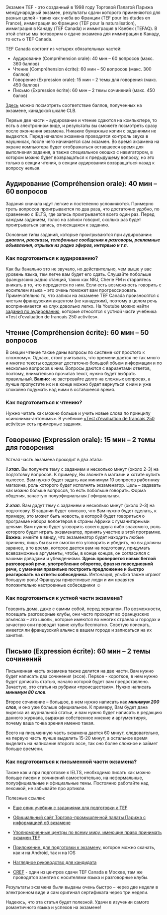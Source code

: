 Экзамен TEF - это созданный в 1998 году Торговой Палатой Парижа международный экзамен, результаты сдачи которого применяются для разных целей - таких как учеба во Франции (TEF pour les études en France), иммиграция во Францию (TEF pour la naturalisation), иммиграция в Канаду (TEF Canada) и иммиграция в Квебек (TEFAQ).  В этой статье мы поговорим о сдаче экзамена для иммиграции в Канаду, то есть о TEF Canada. 

TEF Canada состоит из четырех обязательных частей:

* Аудирование (Compréhension orale): 40 мин – 60 вопросов (макс. 360 баллов)  
* Чтение (Compréhension écrite): 60 мин – 50 вопросов (макс. 300 баллов)  
* Говорение (Expression orale): 15 мин – 2 темы для говорения (макс. 450 баллов)
* Письмо (Expression écrite): 60 мин – 2 темы сочинений (макс. 450 балов) 


[Здесь](https://www.lefrancaisdesaffaires.fr/wp-content/uploads/2017/02/Correspondance-Niveaux-NCLC-scores-TEF-CANADA.pdf) можно посмотреть соответствие баллов, полученных на экзамене, канадской шкале CLB.

Первые две части – аудирование и чтение сдаются на компьютере, то есть в электронном виде, и результаты вы сможете посмотреть сразу после окончания экзамена. Никакие бумажные копии с заданиями не выдаются. Перед началом экзамена проводится контроль звука в наушниках, после чего начинается сам экзамен. Во время экзамена на экране компьютера будет отображаться оставшееся время для выполнения задания, а также специальное окошко с навигатором, в котором можно будет возвращаться к предыдущему вопросу, но это только в секции чтения, в секции аудирования возвращаться назад к вопросу нельзя. 

## __Аудирование (Compréhension orale): 40 мин – 60 вопросов__

Задания сначала идут легкие и постепенно усложняются. Примерно треть вопросов проигрываются по два раза, что достаточно удобно, по сравнению с IELTS, где запись проигрывается всего один раз. Перед каждым заданием, голос на записи говорит, сколько раз будет проигрываться запись, относящаяся к заданию. 

Основные типы заданий, которые проигрываются при аудировании: *__диалоги, рассказы, телефонные сообщения и разговоры, рекламные объявления, отрывки из радио эфиров, интервью и т.п.__*

### __Как подготовиться к аудированию?__

Как бы банально это не звучало, но действительно, чем выше у вас уровень языка, тем легче вам будет его сдать. Слушайте побольше французских радио станций, таких как NRJ, Сherie FM и старайтесь вникать в то, что передается по ним. Если есть возможность говорить с носителем языка – это очень поможет вам прогрессировать. Примечательно то, что записи на экзамене TEF Canada произносятся с чистым французским акцентом (не канадским), поэтому в целом речь воспринимается на слух довольно легко. 
На Youtube можно найти [задания по аудированию](https://www.youtube.com/watch?v=pEA-HS_-mlM), которые относятся к устной части учебника «Test d'evaluation de francais 250 activites».

## __Чтение (Compréhension écrite): 60 мин – 50 вопросов__

В секции чтение также даны вопросы по системе «от простого к сложному». Однако, стоит учитывать, что времени дается не так много и многие тексты содержат достаточно большой объем информации и по несколько вопросов к ним. Вопросы даются с вариантами ответов, поэтому, внимательно прочитав текст, нужно будет выбрать правильный. __Важно:__ не застревайте долго на сложных вопросах, а лучше пропустите их и в конце можно будет вернуться к ним и уже спокойно подумать над ними в оставшееся время. 

### __Как подготовиться к чтению?__

Нужно читать как можно больше и учить новые слова по принципу «синонимы-антонимы». В учебнике [«Test d'evaluation de francais 250 activites»](https://yadi.sk/d/KX0YDAmhTgRsX) есть примерные задания. 

## __Говорение (Expression orale): 15 мин – 2 темы для говорения__

Устная часть экзамена проходит в два этапа:

*__1 этап.__*  Вы получите тему с заданием и несколько минут (около 2-3) на подготовку вопросов. К примеру, Вы звоните в магазин и хотите купить пылесос. Вам нужно будет задать как минимум 10 вопросов работнику магазина, роль которого будет исполнять экзаменатор. Цель – задавать как можно больше вопросов, то есть побольше говорить. Форма общения, зачастую полуофициальная / официальная. 

*__2 этап.__* Вам дадут тему с заданием и несколько минут (около 2-3) на подготовку. В задании будет описано, что Вам нужно будет сделать, к примеру, это может быть новость, в которой будет говориться о программе набора волонтеров в страны Африки с гуманитарными целями. Вам  нужно будет уговорить своего друга либо знакомого, роль которого будет играть экзаменатор, принять участие в этой программе. __Важно:__ имейте в ввиду, что экзаменатор будет находить любые причины, лишь бы вы не смогли его уговорить и убедить, но вы должны заранее, в то время, которое дается вам на подготовку, придумать всевозможные аргументы, чтобы, в конце концов, он согласился с вашими доводами и убеждениями. __Здесь проверяется навык беглой разговорной речи, употребление оборотов, фраз из повседневной речи, с умением правильно построить предложение и быстро реагировать на ответы собеседника.__ Интонация, улыбка также играют большую роль! Французы приветливые люди и им нравятся положительно настроенные собеседники ☺ 

### __Как подготовиться к устной части экзамена?__

Говорить дома, даже с самим собой, перед зеркалом. По возможности, посещать разговорные клубы, они часто проходят во французских альянсах – это школы, которые имеются во многих странах и городах и зачастую они проводят такие клубы бесплатно. Советую поискать, имеется ли французский альянс в вашем городе и записаться на их занятия. 

## __Письмо (Expression écrite): 60 мин – 2 темы сочинений__

Письменная часть экзамена также делится на две части. Вам нужно будет написать два сочинения (эссе). Первое - короткое, в нем нужно будет дописать статью, начало которой будет вам предоставлено. Зачастую, это статья из рубрики «происшествия». Нужно написать __*минимум 80 слов*__. 

Второе сочинение – большое, в нем нужно написать как __*минимум 200 слов*__, и оно уже больше официальное. К примеру, Вам будет дана вырезка из журнальной статьи, и вам нужно будет написать в редакцию данного журнала, выражая собственное мнение и аргументируя, почему ваша точка зрения именно такая. 

Всего на письменную часть экзамена дается 60 минут, следовательно, на первую часть лучше выделить 15-20 минут, а остальное время выделить на написание второго эссе, так оно более сложное и займет больше времени. 

### __Как подготовиться к письменной части экзамена?__

Также как и при подготовке к IELTS, необходимо писать как можно больше писем и сочинений самостоятельно, на неформальные, полуофициальные и официальные темы. Постоянно работайте над лексикой, не забывайте про артикли. 

Полезные ссылки: 

* [Еще один учебник с заданиями для подготовки к TEF](https://vk.com/doc253224618_376656999?hash=25f45ec130ddfb8b3b&dl=4c2ef1d1f09cdc60f1)

* [Официальный сайт Торгово-промышленной палаты Парижа с информацией об экзамене](https://www.lefrancaisdesaffaires.fr/tests-diplomes/test-evaluation-francais-tef/tef-canada/)

* [Уполномоченные центры по всему миру, имеющие право принимать экзамен TEF](https://www.lefrancaisdesaffaires.fr/trouver-un-centre-agree/)

* [Приложение, для подготовки  к экзамену](https://www.lefrancaisdesaffaires.fr/ressources/entrainer-francais-professionnel/francais-3-0/ ), которое можно скачать, как и на Android, так и на IOS

* [Наглядное руководство для кандидата](https://www.lefrancaisdesaffaires.fr/wp-content/uploads/2016/12/MANUEL-candidat-e-TEF-Canada.pdf)

* [CREF](http://cref.ru/) - один из центров сдачи TEF Canada в Москве, там же проводятся занятия с носителями языка и разговорные клубы. 

Результаты экзамена были выданы очень быстро – через две недели в электронном виде и сам оригинал сертификата через три недели.  

Надеюсь, что эта статья будет полезной.
Удачи в изучении самого романтичного языка и успехов на экзамене! 




